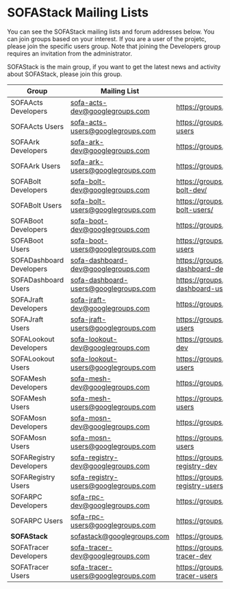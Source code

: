 # SOFAStack Mailing Lists

You can see the SOFAStack mailing lists and forum addresses below. You can join groups based on your interest. If you are a user of the projetc, please join the specific users group. Note that joining the Developers group requires an invitation from the administrator.

SOFAStack is the main group, if you want to get the latest news and activity about SOFAStack, please join this group.

| Group                    | Mailing List                          | Forum                                                        |
| ------------------------ | ------------------------------------- | ------------------------------------------------------------ |
| SOFAActs Developers      | sofa-acts-dev@googlegroups.com        | https://groups.google.com/d/forum/sofa-acts-dev              |
| SOFAActs Users           | sofa-acts-users@googlegroups.com      | https://groups.google.com/d/forum/sofa-acts-users            |
| SOFAArk Developers       | sofa-ark-dev@googlegroups.com         | https://groups.google.com/d/forum/sofa-ark-dev               |
| SOFAArk Users            | sofa-ark-users@googlegroups.com       | https://groups.google.com/d/forum/sofa-ark-users             |
| SOFABolt Developers      | sofa-bolt-dev@googlegroups.com        | https://groups.google.com/forum/#!forum/sofa-bolt-dev/       |
| SOFABolt Users           | sofa-bolt-users@googlegroups.com      | https://groups.google.com/forum/#!forum/sofa-bolt-users/     |
| SOFABoot Developers      | sofa-boot-dev@googlegroups.com        | https://groups.google.com/d/forum/sofa-boot-dev              |
| SOFABoot Users           | sofa-boot-users@googlegroups.com      | https://groups.google.com/d/forum/sofa-boot-users            |
| SOFADashboard Developers | sofa-dashboard-dev@googlegroups.com   | https://groups.google.com/forum/#!forum/sofa-dashboard-dev   |
| SOFADashboard Users      | sofa-dashboard-users@googlegroups.com | https://groups.google.com/forum/#!forum/sofa-dashboard-users |
| SOFAJraft Developers     | sofa-jraft-dev@googlegroups.com       | https://groups.google.com/d/forum/sofa-jraft-dev             |
| SOFAJraft Users          | sofa-jraft-users@googlegroups.com     | https://groups.google.com/d/forum/sofa-jraft-users           |
| SOFALookout Developers   | sofa-lookout-dev@googlegroups.com     | https://groups.google.com/d/forum/sofa-lookout-dev           |
| SOFALookout Users        | sofa-lookout-users@googlegroups.com   | https://groups.google.com/d/forum/sofa-lookout-users         |
| SOFAMesh Developers      | sofa-mesh-dev@googlegroups.com        | https://groups.google.com/d/forum/sofa-mesh-dev              |
| SOFAMesh Users           | sofa-mesh-users@googlegroups.com      | https://groups.google.com/d/forum/sofa-mesh-users            |
| SOFAMosn Developers      | sofa-mosn-dev@googlegroups.com        | https://groups.google.com/d/forum/sofa-mosn-dev              |
| SOFAMosn Users           | sofa-mosn-users@googlegroups.com      | https://groups.google.com/d/forum/sofa-mosn-users            |
| SOFARegistry Developers  | sofa-registry-dev@googlegroups.com    | https://groups.google.com/forum/#!forum/sofa-registry-dev    |
| SOFARegistry Users       | sofa-registry-users@googlegroups.com  | https://groups.google.com/forum/#!forum/sofa-registry-users  |
| SOFARPC Developers       | sofa-rpc-dev@googlegroups.com         | https://groups.google.com/d/forum/sofa-rpc-dev               |
| SOFARPC Users            | sofa-rpc-users@googlegroups.com       | https://groups.google.com/d/forum/sofa-rpc-users             |
| **SOFAStack**            | sofastack@googlegroups.com            | https://groups.google.com/forum/#!forum/sofastack            |
| SOFATracer Developers    | sofa-tracer-dev@googlegroups.com      | https://groups.google.com/forum/#!forum/sofa-tracer-dev      |
| SOFATracer Users         | sofa-tracer-users@googlegroups.com    | https://groups.google.com/forum/#!forum/sofa-tracer-users    |